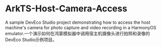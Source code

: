 # ArkTS-Host-Camera-Access
A sample DevEco Studio project demonstrating how to access the host machine's camera for photo capture and video recording in a HarmonyOS emulator.一个演示如何在鸿蒙模拟器中调用宿主机摄像头进行拍照和录像的DevEco Studio示例项目。
